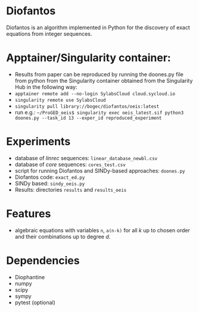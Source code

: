 # Diofantos

Diofantos is an algorithm implemented in Python for the discovery of exact equations from integer sequences.

# Apptainer/Singularity container:
- Results from paper can be reproduced by running the doones.py file from python from the Singularity container obtained 
  from the Singularity Hub in the following way:
- `apptainer remote add --no-login SylabsCloud cloud.sycloud.io`
- `singularity remote use SylabsCloud`
- `singularity pull library://bogec/diofantos/oeis:latest`
- run e.g.: `~/ProGED_oeis$ singularity exec oeis_latest.sif python3 doones.py --task_id 13 --exper_id reproduced_experiment`

# Experiments
- database of _linrec_ sequences: `linear_database_newbl.csv`
- database of _core_ sequences: `cores_test.csv`
- script for running Diofantos and SINDy-based approaches: `doones.py`
- Diofantos code: `exact_ed.py`
- SINDy based: `sindy_oeis.py`
- Results: directories `results` and `results_oeis`
<!-- %from paper. --> 

# Features
- algebraic equations with variables `n`, `a(n-k)` for all *k* up to chosen order and
their combinations up to degree *d*.

# Dependencies
- Diophantine
- numpy
- scipy
- sympy
- pytest (optional)

<!-- # Setup -->
<!-- You can install the package directly from the git repository: -->
<!-- ```python3 -->
<!-- pip install git+https://github.com/brencej/ProGED -->
<!-- ``` -->

<!-- # Automated testing -->
<!-- To check whether the installation works, run automated tests by calling -->
<!-- ``` -->
<!-- cd ProGED/tests/ -->
<!-- py.test -->
<!-- ``` -->
<!-- or alternatively, -->
<!-- ``` -->
<!-- python3 -m pytest -->
<!-- ``` -->

<!-- # Usage example -->
<!-- First, generate data for a simple 1-dimensional problem: -->
<!-- ```python3 -->
<!-- import numpy as np -->

<!-- def f(x): -->
<!--     return 2.0 * (x + 0.3) -->
	
<!-- X = np.linspace(-1, 1, 20).reshape(-1,1) -->
<!-- Y = f(X).reshape(-1,1) -->
<!-- data = np.hstack((X,Y)) -->
<!-- ``` -->
<!-- ProGED provides an interface for common usage through the class EqDisco: -->
<!-- ```python3 -->
<!-- from ProGED import EqDisco -->

<!-- ED = EqDisco(data = data, -->
<!--              sample_size = 5, -->
<!--              verbosity = 1) -->
<!-- ``` -->
<!-- The algorithm has two main steps: generating the models and fiting the models: -->
<!-- ```python3 -->
<!-- print(ED.generate_models()) -->
<!-- print(ED.fit_models()) -->
<!-- ``` -->
<!-- Retrieve the best performing models by: -->
<!-- ```python3 -->
<!-- print(ED.get_results()) -->
<!-- ``` -->
<!-- Some basic statistics on the sample of models can be computed by: -->
<!-- ```python3 -->
<!-- print(ED.get_stats()) -->
<!-- ``` -->
<!-- See the paper referenced below for more details. -->

<!-- # Citation -->
<!-- ``` -->
<!-- @misc{brence2020ProGED, -->
<!--     title={Probabilistic Grammars for Equation Discovery}, -->
<!--     author={Jure Brence and Ljupčo Todorovski and Sašo Džeroski}, -->
<!--     year={2020}, -->
<!--     eprint={2012.00428}, -->
<!--     archivePrefix={arXiv}, -->
<!--     primaryClass={cs.LG} -->
<!-- } -->
<!-- ``` -->


<!-- # Usage details -->
<!-- Probabilistic grammar-based equation discovery can be decomposed to a number of separate steps and components, --> 
<!-- represented by different modules in ProGED. --> 

<!-- ## Module descriptions --> 

<!-- ### Equation discoverer (ProGED.equation_discoverer.py) -->
<!-- The highest level module, providing an interface to all the other components. Simplifies the processed -->
<!-- of setting up the equation discovery workflow and initalizing other modules. --> 

<!-- Usage: Set up the equation discovery task and the settings for the various modules and pass them when -->
<!-- creating the EqDisco instance. Then call EqDisco.generate_models and Eq.Disco.fit_models. -->
<!-- You can give the constructor the settings you wish to change as keywords, and let the constructor create -->
<!-- the intances for all other modules. Alternatively, you can ignore most keywords, create the module --> 
<!-- instances yourself and pass them to the constructor. -->

<!-- ### Task (ProGED.task.py) -->
<!-- A simple class to represent the equation discovery task. --> 
<!-- Contains a reference to the data and information about it, -->
<!-- the task type (either algebraic or differential), metadata on the variables, etc. -->
<!-- Used by equation discoverer. -->

<!-- ### Sampling strategy (ProGED.generate.py) -->
<!-- Algorithms for the generation of candidate equations. Requires a Generator instance and produces a ModelBox instance. -->
<!-- Currently, the only supported strategy is Monte-Carlo sampling. -->

<!-- Usage: Call ProGED.generate_models with the appropriate generator instance, strategy name and generator settings. -->

<!-- ### ModelBox (ProGED.model_box.py) -->
<!-- ModelBox is a container object for candidate equations, represented by instances of Model. -->
<!-- Its core is a dictionary of Model instances, referenced by a string of respective canonical expression. -->
<!-- Also features a number of methods for the simplification and canonization of candidate equations. -->

<!-- Usage: add new models with ModelBox.add_model, access existing models as if you were using a dictionary. -->

<!-- ### Model (ProGED.model.py) -->
<!-- A Model instance describes a collection of candidate equations that simplify to the same canonical expression. -->
<!-- To be used as an item, belonging to ModelBox. -->

<!-- Usage: --> 
<!-- Create a Model by giving the constructor at least the expression string, the probability of generation -->
<!-- and the code, used to reconstruct the expression from its generator. --> 
<!-- Use add_tree to record new parse trees --> 
<!-- that derive the same expression. -->
<!--  Use set_estimated to record the results of parameter estimation. --> 
<!-- Use get_error to retrieve the error of the model. --> 
<!-- Use evaluate to use the model for evaluation. --> 
<!-- Use get_full_expr to obtain a string of the expression, with parameter values substituted. -->

<!-- ### Grammar (ProGED.generators.grammar.py) -->
<!-- The only currently supported generator type are probabilistic context-free grammars. -->
<!-- The GeneratorGrammar class equips a NLTK.PCFG with additional methods. -->

<!-- Usage: -->
<!-- Create a generator grammar by passing it the PCFG in a string form. See NLTK.PCFG for details. -->
<!-- Call generate_one to obtain a single sample expression. -->
<!-- Use count_coverage and count_trees to perform a probabilistic analysis on the grammar. -->

<!-- ### Grammar templates (ProGED.generators.grammar_construction.py) -->
<!-- ProGED provides a number of functions for the automatic construction of a GeneratorGrammar. -->
<!-- ProGED.GRAMMAR_LIBRARY provides a dictionary of the supported types of grammars. -->

<!-- Usage: Use grammar_from_template, passing it the template name --> 
<!-- and an appropriate generator_settings dict to construct a GeneratorGrammar of the chosen type. -->


<!-- ## Equation discoverer arguments -->
<!-- | Argument | Description | -->
<!-- |---|---| -->
<!-- |task (ProGED.EDTask) | Instance of EDTask, containing specifications of the equation discovery problem. If not provided, created by EqDisco based on other arguments.| -->
<!-- |data (numpy.array) | Input data of shape N x M, where N is the number of samples and M is the number of variables. Not required if 'task' is provided. | -->
<!-- |target_variable_index (int) |  Index of column in data that belongs to the target variable.Not required if 'task' is provided.| -->
<!-- |time_index (int)| Index of column in data that belongs to measurement of time. Required for differential equations, None otherwise. Not required if 'task' is provided.| -->
<!-- |variable_names (list of strings)| Names of input variables. If not provided, names will be auto-generated. Not required if 'task' is provided.| -->
<!-- |task_type (string)| Specifies type of equation being solved. See ProGED.task.TASK_TYPES for supported equation types. Default: algebraic. Not required if 'task' is provided.| -->
<!-- |success_threshold (float)| Relative root mean squared error (RRMSE), below which a model is considered to be correct. Default: 1e-8.| -->
<!-- |generator (ProGED.generators.BaseExpressionGenerator or string)| Instance of generator, deriving from BaseExpressionGenerator or a string matching a geenrator type from GENERATOR_LIBRARY. Default: 'grammar'.If string, the instance will be created by EqDisco based on other arguments.| -->
<!-- |generate_template_name (string)| If constructing a grammar from the library, use this to specify the template name. Not required if a generator instance is provided. Default: 'universal'.| -->
<!-- |variable_probabilities (list of floats)| Prior probability distribution over variable symbols. If not provided, a uniform distribution is assumed. Not required if a generator instance is provided.| -->
<!-- |generator_settings (dict)| Arguments to be passed to the generator constructor. See documentation of the specific generator for possible settings. Has no effect if a generator instance is provided.| -->
<!-- |strategy (string)| Name of sampling strategy from STRATEGY_LIBRARY. Default: 'monte-carlo'.| -->
<!-- |strategy_settings (dict)| Arguments to be passed to the chosen sampling strategy function. See documentation for the specific strategy for available options.For Monte-Carlo sampling, the most important option is: N (int): total number of candidate equations to generate-| -->
<!-- |sample_size (int)| Total number of candidate equations to sample when using Monte-Carlo. Irrelevant when strategy_settings is provided. Default: 10.| -->
<!-- |estimation_settings (dict)| Arguments to be passed to the system for parameter estimation. See documentation for ProGED.fit_models for details and available options. Optional.| -->
<!-- |verbosity (int) | Level of printout desired. 0: none, 1:info, 2+: debug. | -->


